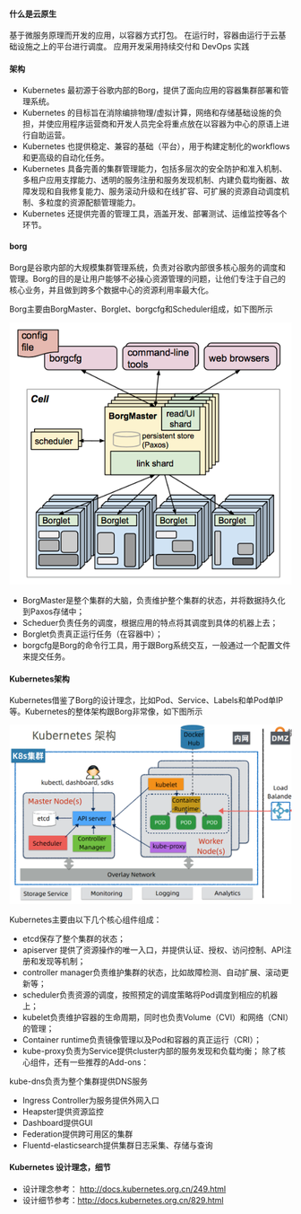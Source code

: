 #### 什么是云原生

基于微服务原理而开发的应用，以容器方式打包。
在运行时，容器由运行于云基础设施之上的平台进行调度。
应用开发采用持续交付和 DevOps 实践

#### 架构

- Kubernetes 最初源于谷歌内部的Borg，提供了面向应用的容器集群部署和管理系统。
- Kubernetes 的目标旨在消除编排物理/虚拟计算，网络和存储基础设施的负担，并使应用程序运营商和开发人员完全将重点放在以容器为中心的原语上进行自助运营。
- Kubernetes 也提供稳定、兼容的基础（平台），用于构建定制化的workflows 和更高级的自动化任务。
- Kubernetes 具备完善的集群管理能力，包括多层次的安全防护和准入机制、多租户应用支撑能力、透明的服务注册和服务发现机制、内建负载均衡器、故障发现和自我修复能力、服务滚动升级和在线扩容、可扩展的资源自动调度机制、多粒度的资源配额管理能力。
- Kubernetes 还提供完善的管理工具，涵盖开发、部署测试、运维监控等各个环节。

#### borg

Borg是谷歌内部的大规模集群管理系统，负责对谷歌内部很多核心服务的调度和管理。Borg的目的是让用户能够不必操心资源管理的问题，让他们专注于自己的核心业务，并且做到跨多个数据中心的资源利用率最大化。

Borg主要由BorgMaster、Borglet、borgcfg和Scheduler组成，如下图所示

![add image](borg.png)

* BorgMaster是整个集群的大脑，负责维护整个集群的状态，并将数据持久化到Paxos存储中；
* Scheduer负责任务的调度，根据应用的特点将其调度到具体的机器上去；
* Borglet负责真正运行任务（在容器中）；
* borgcfg是Borg的命令行工具，用于跟Borg系统交互，一般通过一个配置文件来提交任务。


#### Kubernetes架构
Kubernetes借鉴了Borg的设计理念，比如Pod、Service、Labels和单Pod单IP等。Kubernetes的整体架构跟Borg非常像，如下图所示

![add image](kubernetes.png)


Kubernetes主要由以下几个核心组件组成：

* etcd保存了整个集群的状态；
* apiserver 提供了资源操作的唯一入口，并提供认证、授权、访问控制、API注册和发现等机制；
* controller manager负责维护集群的状态，比如故障检测、自动扩展、滚动更新等；
* scheduler负责资源的调度，按照预定的调度策略将Pod调度到相应的机器上；
* kubelet负责维护容器的生命周期，同时也负责Volume（CVI）和网络（CNI）的管理；
* Container runtime负责镜像管理以及Pod和容器的真正运行（CRI）；
* kube-proxy负责为Service提供cluster内部的服务发现和负载均衡；
除了核心组件，还有一些推荐的Add-ons：

kube-dns负责为整个集群提供DNS服务
* Ingress Controller为服务提供外网入口
* Heapster提供资源监控
* Dashboard提供GUI
* Federation提供跨可用区的集群
* Fluentd-elasticsearch提供集群日志采集、存储与查询



#### Kubernetes 设计理念，细节

- 设计理念参考： http://docs.kubernetes.org.cn/249.html
- 设计细节参考：http://docs.kubernetes.org.cn/829.html